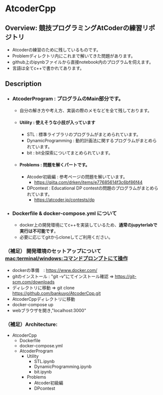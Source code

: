 # AtcoderCpp

## Overview: 競技プログラミングAtCoderの練習リポジトリ
- Atcoderの練習のために残しているものです。
- Problemディレクトリ内にこれまで解いてきた問題があります。
- github上のipynbファイルから直接notebook内のプログラムを伺えます。
- 言語は全てc++で書かれてあります。

## Description
- ### AtcoderProgram : プログラムのMain部分です。
  - 自分の解き方や考え方、実装の際のメモなどを全て残しております。
  - #### Utility : 使えそうな小技が入っています
    - STL : 標準ライブラリのプログラムがまとめられています。
    - DynamicProgramming : 動的計画法に関するプログラムがまとめられています。
    - bit : bit全探索についてまとめられています。
    
  - #### Problems : 問題を解くパートです。
    - Atcoder初級編 : 参考ページの問題を解いています。
      - https://qiita.com/drken/items/e77685614f3c6bf86f44
    - DPcontest : Educational DP contestの問題のプログラムがまとめられています。
      - https://atcoder.jp/contests/dp

- ### Dockerfile & docker-compose.yml について
  - docker上の開発環境にてc++を実装しているため、**通常のjupyterlabで実行は不可能です**。
  - 必要に応じてgitからcloneしてご利用ください。

### （補足） 開発環境のセットアップについて　<mac:terminal/windows:コマンドプロンプトにて操作>
- dockerの準備　: https://www.docker.com/
- gitのインストール : "git -v"にてインストール確認 => https://git-scm.com/downloads
- ディレクトリに移動 => git clone https://github.com/bankuyo/AtcoderCpp.git
- AtcoderCppディレクトリに移動
- docker-compose up
- webブラウザを開き,"localhost:3000"

### （補足）Architecture:
- AtcoderCpp
  - Dockerfile
  - docker-compose.yml
  - AtcoderProgram
    - Utility
      - STL.ipynb
      - DynamicProgramming.ipynb
      - bit.ipynb
    - Problems
      - Atcoder初級編
      - DPcontest
      
